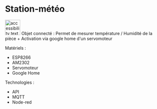 # Station-météo

 <img src="https://www.francetvinfo.fr/image/75wht3mq6-ec36/840/472/23387013.jpg" width="50" alt="accessibility text">
Objet connecté : Permet de mesurer température / Humidité de la pièce + Activation via google home d'un servomoteur

Matériels : 
- ESP8266
- AM2302
- Servomoteur
- Google Home

Technologies : 
- API
- MQTT
- Node-red

